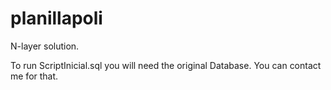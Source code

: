 # planillapoli

N-layer solution.

To run ScriptInicial.sql you will need the original Database. You can contact me for that.

